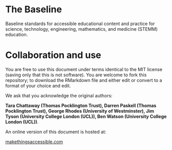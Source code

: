 # The Baseline
Baseline standards for accessible educational content and practice for science, technology, engineering, mathematics, and medicine (STEMM) education.


# Collaboration and use

You are free to use this document under terms identical to the MIT license (saving only that this is not software).  You are welcome to fork this repository; to download the RMarkdown file and either edit or convert to a format of your choice and edit.

We ask that you acknowledge the original authors:

**Tara Chattaway (Thomas Pocklington Trust), Darren Paskell (Thomas Pocklington Trust), George Rhodes (University of Westminster),
  Jim Tyson (University College London (UCL)), Ben Watson (University College London (UCL))**.
  
An online version of this document is hosted at:
 
[makethingsaccessible.com](http://bit.ly/stemmbaseline)
